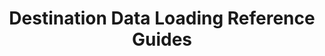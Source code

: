 ---
# -------------------------- #
#          PAGE INFO         #
# -------------------------- #

title: Destination Data Loading Reference Guides
permalink: /replication/reference
redirect_from: /data-structure/loading-stitch-data-into-destinations
keywords: loading behavior, loading, how data is loaded, data structure
summary: "Every destination handles data differently. Learn about what your destination supports, what it doesn't, and how Stitch will load your data as a result."

key: "loading-reference"
type: "loading-reference"

layout: general
toc: false
feedback: false


# -------------------------- #
#           INTRO            #
# -------------------------- #

intro: |
  {% include misc/data-files.html %}

  {{ page.summary }}

  Each guide covers scenarios involving Primary Keys, data types, object names, schema changes, and destination changes.


# -------------------------- #
#          CONTENT           #
# -------------------------- #

sections:
  - title: "Select your destination"
    anchor: "select-destination"
    content: |
      {% assign data-loading-guides = site.data-structure | where:"content-type","loading-reference" | sort: "display_name" %}

      <ul class="tiles three-columns">
      {% for guide in data-loading-guides %}

      {% if guide.branded == true %}
        {% assign connection-type = guide.display_name | slugify %}
      {% else %}
        {% assign connection-type = guide.type %}
      {% endif %}
        <li>
          <a href="{{ guide.url | prepend: site.baseurl }}">
            <img src="{{ site.baseurl }}/images/destinations/icons/{{ connection-type }}.svg" alt="{{ guide.display_name }}">
          </a>
          <strong>{{ guide.display_name }}</strong><br>

          {% if guide.has-versions == true %}
            {% include shared/versioning/version-menu.html connection-type="destination" menu-type="category-page" item-name="guide" %}
          {% else %}
            <a href="{{ guide.url | prepend: site.baseurl }}">Loading Reference</a>      
          {% endif %}
        </li>
      {% endfor %}
      </ul>
---